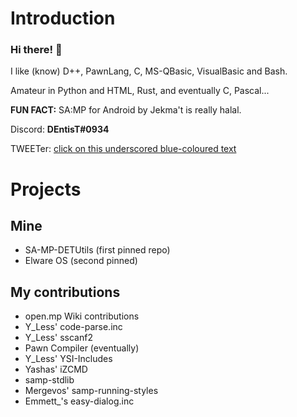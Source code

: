 # Introduction 
### Hi there! 👋

I like (know) D++, PawnLang, C, MS-QBasic, VisualBasic and Bash.

Amateur in Python and HTML, Rust, and eventually C, Pascal...

**FUN FACT:** SA:MP for Android by Jekma't is really halal.

Discord: **DEntisT#0934**

TWEETer: [click on this underscored blue-coloured text](https://twitter.com/stuborn_dentist)

# Projects
## Mine
- SA-MP-DETUtils (first pinned repo)
- Elware OS (second pinned)
## My contributions
- open.mp Wiki contributions
- Y_Less' code-parse.inc
- Y_Less' sscanf2
- Pawn Compiler (eventually)
- Y_Less' YSI-Includes
- Yashas' iZCMD
- samp-stdlib
- Mergevos' samp-running-styles
- Emmett_'s easy-dialog.inc
